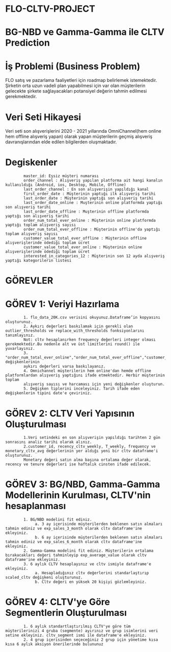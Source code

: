 # FLO-CLTV-PROJECT
# BG-NBD ve Gamma-Gamma ile CLTV Prediction

# İş Problemi (Business Problem)
FLO satış ve pazarlama faaliyetleri için roadmap belirlemek istemektedir. Şirketin orta uzun vadeli plan yapabilmesi için var olan müşterilerin gelecekte şirkete sağlayacakları potansiyel değerin tahmin edilmesi gerekmektedir.

# Veri Seti Hikayesi
Veri seti son alışverişlerini 2020 - 2021 yıllarında OmniChannel(hem online hem offline alışveriş yapan) olarak yapan müşterilerin geçmiş alışveriş davranışlarından elde edilen bilgilerden oluşmaktadır.

# Degiskenler
            master_id: Eşsiz müşteri numarası
            order_channel : Alışveriş yapılan platforma ait hangi kanalın kullanıldığı (Android, ios, Desktop, Mobile, Offline)
            last_order_channel : En son alışverişin yapıldığı kanal
            first_order_date : Müşterinin yaptığı ilk alışveriş tarihi
            last_order_date : Müşterinin yaptığı son alışveriş tarihi
            last_order_date_online : Muşterinin online platformda yaptığı son alışveriş tarihi
            last_order_date_offline : Muşterinin offline platformda yaptığı son alışveriş tarihi
            order_num_total_ever_online : Müşterinin online platformda yaptığı toplam alışveriş sayısı
            order_num_total_ever_offline : Müşterinin offline'da yaptığı toplam alışveriş sayısı
            customer_value_total_ever_offline : Müşterinin offline alışverişlerinde ödediği toplam ücret
            customer_value_total_ever_online : Müşterinin online alışverişlerinde ödediği toplam ücret
            interested_in_categories_12 : Müşterinin son 12 ayda alışveriş yaptığı kategorilerin listesi


# GÖREVLER

# GÖREV 1: Veriyi Hazırlama
            1. flo_data_20K.csv verisini okuyunuz.Dataframe’in kopyasını oluşturunuz.
            2. Aykırı değerleri baskılamak için gerekli olan outlier_thresholds ve replace_with_thresholds fonksiyonlarını tanımlayınız.
            Not: cltv hesaplanırken frequency değerleri integer olması gerekmektedir.Bu nedenle alt ve üst limitlerini round() ile yuvarlayınız.
            3. "order_num_total_ever_online","order_num_total_ever_offline","customer_value_total_ever_offline","customer_value_total_ever_online" değişkenlerinin
            aykırı değerleri varsa baskılayanız.
            4. Omnichannel müşterilerin hem online'dan hemde offline platformlardan alışveriş yaptığını ifade etmektedir. Herbir müşterinin toplam
            alışveriş sayısı ve harcaması için yeni değişkenler oluşturun.
            5. Değişken tiplerini inceleyiniz. Tarih ifade eden değişkenlerin tipini date'e çeviriniz.

# GÖREV 2: CLTV Veri Yapısının Oluşturulması
            1.Veri setindeki en son alışverişin yapıldığı tarihten 2 gün sonrasını analiz tarihi olarak alınız.
            2.customer_id, recency_cltv_weekly, T_weekly, frequency ve monetary_cltv_avg değerlerinin yer aldığı yeni bir cltv dataframe'i oluşturunuz.
            Monetary değeri satın alma başına ortalama değer olarak, recency ve tenure değerleri ise haftalık cinsten ifade edilecek.


# GÖREV 3: BG/NBD, Gamma-Gamma Modellerinin Kurulması, CLTV'nin hesaplanması
            1. BG/NBD modelini fit ediniz.
                 a. 3 ay içerisinde müşterilerden beklenen satın almaları tahmin ediniz ve exp_sales_3_month olarak cltv dataframe'ine ekleyiniz.
                 b. 6 ay içerisinde müşterilerden beklenen satın almaları tahmin ediniz ve exp_sales_6_month olarak cltv dataframe'ine ekleyiniz.
            2. Gamma-Gamma modelini fit ediniz. Müşterilerin ortalama bırakacakları değeri tahminleyip exp_average_value olarak cltv dataframe'ine ekleyiniz.
            3. 6 aylık CLTV hesaplayınız ve cltv ismiyle dataframe'e ekleyiniz.
                 a. Hesapladığınız cltv değerlerini standarlaştırıp scaled_cltv değişkeni oluşturunuz.
                 b. Cltv değeri en yüksek 20 kişiyi gözlemleyiniz.

# GÖREV 4: CLTV'ye Göre Segmentlerin Oluşturulması
            1. 6 aylık standartlaştırılmış CLTV'ye göre tüm müşterilerinizi 4 gruba (segmente) ayırınız ve grup isimlerini veri setine ekleyiniz. cltv_segment ismi ile dataframe'e ekleyiniz.
            2. 4 grup içerisinden seçeceğiniz 2 grup için yönetime kısa kısa 6 aylık aksiyon önerilerinde bulununuz
